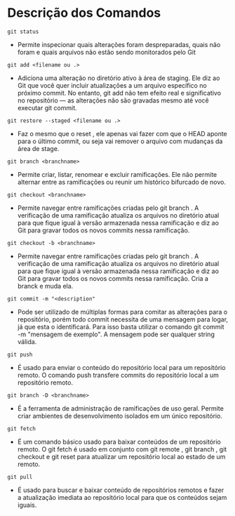 # Descrição dos Comandos

```
git status
```
 - Permite inspecionar quais alterações foram despreparadas, quais não foram e quais arquivos não estão sendo monitorados pelo Git

 ```
 git add <filename ou .>
 ```
 - Adiciona uma alteração no diretório ativo à área de staging. Ele diz ao Git que você quer incluir atualizações a um arquivo específico no próximo commit. No entanto, git add não tem efeito real e significativo no repositório — as alterações não são gravadas mesmo até você executar git commit.

 ```
 git restore --staged <filename ou .>
 ```
 - Faz o mesmo que o reset , ele apenas vai fazer com que o HEAD aponte para o último commit, ou seja vai remover o arquivo com mudanças da área de stage.

 ```
 git branch <branchname>
 ```
 - Permite criar, listar, renomear e excluir ramificações. Ele não permite alternar entre as ramificações ou reunir um histórico bifurcado de novo.

 ```
 git checkout <branchname>
 ```
- Permite navegar entre ramificações criadas pelo git branch . A verificação de uma ramificação atualiza os arquivos no diretório atual para que fique igual à versão armazenada nessa ramificação e diz ao Git para gravar todos os novos commits nessa ramificação.

```
git checkout -b <branchname>
```
- Permite navegar entre ramificações criadas pelo git branch . A verificação de uma ramificação atualiza os arquivos no diretório atual para que fique igual à versão armazenada nessa ramificação e diz ao Git para gravar todos os novos commits nessa ramificação. Cria a branck e muda ela.

```
git commit -m "<description"
```
- Pode ser utilizado de múltiplas formas para comitar as alterações para o repositório, porém todo commit necessita de uma mensagem para logar, já que esta o identificará. Para isso basta utilizar o comando git commit -m "mensagem de exemplo". A mensagem pode ser qualquer string válida.

```
git push
```
- É usado para enviar o conteúdo do repositório local para um repositório remoto. O comando push transfere commits do repositório local a um repositório remoto.

```
git branch -D <branchname>
```
- É a ferramenta de administração de ramificações de uso geral. Permite criar ambientes de desenvolvimento isolados em um único repositório.

```
git fetch
```
- É um comando básico usado para baixar conteúdos de um repositório remoto. O git fetch é usado em conjunto com git remote , git branch , git checkout e git reset para atualizar um repositório local ao estado de um remoto.

```
git pull
```
-  É usado para buscar e baixar conteúdo de repositórios remotos e fazer a atualização imediata ao repositório local para que os conteúdos sejam iguais.
